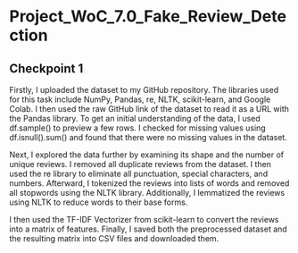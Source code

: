# Project_WoC_7.0_Fake_Review_Detection

## Checkpoint 1

Firstly, I uploaded the dataset to my GitHub repository. The libraries used for this task include NumPy, Pandas, re, NLTK, scikit-learn, and Google Colab. I then used the raw GitHub link of the dataset to read it as a URL with the Pandas library. To get an initial understanding of the data, I used df.sample() to preview a few rows. I checked for missing values using df.isnull().sum() and found that there were no missing values in the dataset.

Next, I explored the data further by examining its shape and the number of unique reviews. I removed all duplicate reviews from the dataset. I then used the re library to eliminate all punctuation, special characters, and numbers. Afterward, I tokenized the reviews into lists of words and removed all stopwords using the NLTK library. Additionally, I lemmatized the reviews using NLTK to reduce words to their base forms.

I then used the TF-IDF Vectorizer from scikit-learn to convert the reviews into a matrix of features. Finally, I saved both the preprocessed dataset and the resulting matrix into CSV files and downloaded them.
